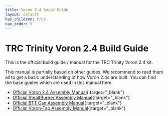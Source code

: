 ```yaml
---
title: Voron 2.4 Build Guide
layout: default
has_children: true
nav_order: 5
---
```


# TRC Trinity Voron 2.4 Build Guide

This is the official build guide / manual for the TRC Trinity Voron 2.4 kit.

This manual is partially based on other guides. We recommend to read them all to get a basic understanding of how Voron 2.4s are built. You can find the base guides which are used in this manual here:
- [Official Voron 2.4 Assembly Manual](https://github.com/VoronDesign/Voron-2/blob/Voron2.4/Manual/Assembly_Manual_2.4r2.pdf){:target="_blank"}
- [Official StealtBurner Assembly Manual](https://github.com/VoronDesign/Voron-Stealthburner/blob/main/Manual/Assembly_Manual_SB.pdf){:target="_blank"}
- [Official BTT Can Assembly Manual](https://github.com/bigtreetech/EBB/blob/master/EBB%20SB2240_2209%20CAN/Build%20Guide/EBB%20SB2240%202209%20CAN%20V1.0%20build%20guide_20240219.pdf){:target="_blank"}
- [Official Voron-Tap Assembly Manual](https://github.com/VoronDesign/Voron-Tap/blob/main/Manual/Assembly_Manual_Tap.pdf){:target="_blank"}

